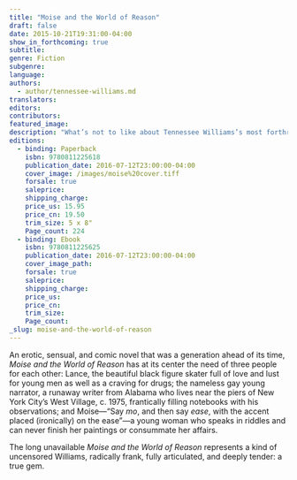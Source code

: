 ```yaml
---
title: "Moise and the World of Reason"
draft: false
date: 2015-10-21T19:31:00-04:00
show_in_forthcoming: true
subtitle:
genre: Fiction
subgenre:
language:
authors:
  - author/tennessee-williams.md
translators:
editors:
contributors:
featured_image:
description: "What’s not to like about Tennessee Williams’s most forthright work about homosexual love, with its gay figure skaters, runaways, and sex? "
editions:
  - binding: Paperback
    isbn: 9780811225618
    publication_date: 2016-07-12T23:00:00-04:00
    cover_image: /images/moise%20cover.tiff
    forsale: true
    saleprice:
    shipping_charge:
    price_us: 15.95
    price_cn: 19.50
    trim_size: 5 x 8"
    Page_count: 224
  - binding: Ebook
    isbn: 9780811225625
    publication_date: 2016-07-12T23:00:00-04:00
    cover_image_path:
    forsale: true
    saleprice:
    shipping_charge:
    price_us:
    price_cn:
    trim_size:
    Page_count:
_slug: moise-and-the-world-of-reason
---
```


An erotic, sensual, and comic novel that was a generation ahead of its time, _Moise and the World of Reason_ has at its center the need of three people for each other: Lance, the beautiful black figure skater full of love and lust for young men as well as a craving for drugs; the nameless gay young narrator, a runaway writer from Alabama who lives near the piers of New York City’s West Village, c. 1975, frantically filling notebooks with his observations; and Moise—“Say _mo_, and then say _ease_, with the accent placed (ironically) on the ease”—a young woman who speaks in riddles and can never finish her paintings or consummate her affairs.

The long unavailable _Moise and the World of Reason_ represents a kind of uncensored Williams, radically frank, fully articulated, and deeply tender: a true gem.
